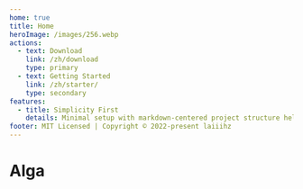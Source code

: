 ```yaml
---
home: true
title: Home
heroImage: /images/256.webp
actions:
  - text: Download
    link: /zh/download
    type: primary
  - text: Getting Started
    link: /zh/starter/
    type: secondary
features:
  - title: Simplicity First
    details: Minimal setup with markdown-centered project structure helps you focus on writing.
footer: MIT Licensed | Copyright © 2022-present laiiihz
---
```


# Alga